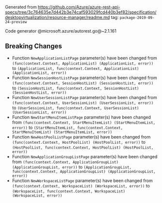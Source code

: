 Generated from https://github.com/Azure/azure-rest-api-specs/tree/3c764635e7d442b3e74caf593029fcd440b3ef82/specification/desktopvirtualization/resource-manager/readme.md tag: `package-2019-09-24-preview`

Code generator @microsoft.azure/autorest.go@~2.1.161

## Breaking Changes

- Function `NewApplicationListPage` parameter(s) have been changed from `(func(context.Context, ApplicationList) (ApplicationList, error))` to `(ApplicationList, func(context.Context, ApplicationList) (ApplicationList, error))`
- Function `NewSessionHostListPage` parameter(s) have been changed from `(func(context.Context, SessionHostList) (SessionHostList, error))` to `(SessionHostList, func(context.Context, SessionHostList) (SessionHostList, error))`
- Function `NewUserSessionListPage` parameter(s) have been changed from `(func(context.Context, UserSessionList) (UserSessionList, error))` to `(UserSessionList, func(context.Context, UserSessionList) (UserSessionList, error))`
- Function `NewStartMenuItemListPage` parameter(s) have been changed from `(func(context.Context, StartMenuItemList) (StartMenuItemList, error))` to `(StartMenuItemList, func(context.Context, StartMenuItemList) (StartMenuItemList, error))`
- Function `NewHostPoolListPage` parameter(s) have been changed from `(func(context.Context, HostPoolList) (HostPoolList, error))` to `(HostPoolList, func(context.Context, HostPoolList) (HostPoolList, error))`
- Function `NewApplicationGroupListPage` parameter(s) have been changed from `(func(context.Context, ApplicationGroupList) (ApplicationGroupList, error))` to `(ApplicationGroupList, func(context.Context, ApplicationGroupList) (ApplicationGroupList, error))`
- Function `NewWorkspaceListPage` parameter(s) have been changed from `(func(context.Context, WorkspaceList) (WorkspaceList, error))` to `(WorkspaceList, func(context.Context, WorkspaceList) (WorkspaceList, error))`

